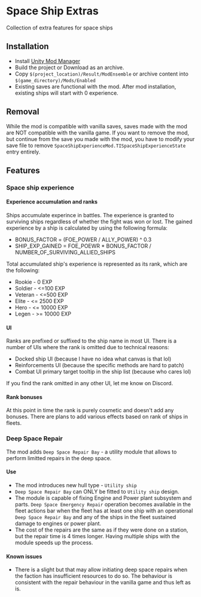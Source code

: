 # Space Ship Extras

Collection of extra features for space ships

## Installation

* Install [Unity Mod Manager](https://www.nexusmods.com/site/mods/21)
* Build the project or Download as an archive.
* Copy `$(project_location)/Result/ModEnsemble` or archive content into
  `$(game_directory)/Mods/Enabled`
* Existing saves are functional with the mod. After mod installation, existing
  ships will start with 0 experience.

## Removal

While the mod is compatible with vanilla saves, saves made with the mod are NOT
compatible with the vanilla game. If you want to remove the mod, but continue
from the save you made with the mod, you have to modify your save file to remove
`SpaceShipExperienceMod.TISpaceShipExperienceState` entry entirely.

## Features

### Space ship experience

#### Experience accumulation and ranks

Ships accumulate experince in battles. The experience is granted to surviving
ships regardless of whether the fight was won or lost. The gained experience
by a ship is calculated by using the following formula:

* BONUS_FACTOR = (FOE_POWER / ALLY_POWER) ^ 0.3
* SHIP_EXP_GAINED = FOE_POEWR * BONUS_FACTOR / NUMBER_OF_SURVIVING_ALLIED_SHIPS

Total accumulated ship's experience is represented as its rank, which are the
following:

* Rookie - 0 EXP
* Soldier - <=100 EXP
* Veteran - <=500 EXP
* Elite - <= 2500 EXP
* Hero - <= 10000 EXP
* Legen - >= 10000 EXP

#### UI
Ranks are prefixed or suffixed to the ship name in most UI. There is a number of
UIs where the rank is omitted due to technical reasons:
* Docked ship UI (because I have no idea what canvas is that lol)
* Reinforcements UI (because the specific methods are hard to patch)
* Combat UI primary target tooltip in the ship list (because who cares lol)

If you find the rank omitted in any other UI, let me know on Discord.

#### Rank bonuses

At this point in time the rank is purely cosmetic and doesn't add any bonuses.
There are plans to add various effects based on rank of ships in fleets.

### Deep Space Repair

The mod adds `Deep Space Repair Bay` - a utility module that allows to perform
limitted repairs in the deep space. 

#### Use

* The mod introduces new hull type - `Utility ship`
* `Deep Space Repair Bay` can ONLY be fitted to `Utility ship` design.
* The module is capable of fixing Engine and Power plant subsystem and parts.
  `Deep Space Emergency Repair` operation becomes available in the fleet actions
  bar when the fleet has at least one ship with an operational 
  `Deep Space Repair Bay` and any of the ships in the fleet sustained damage to
  engines or power plant.
* The cost of the repairs are the same as if they were done on a station, but
  the repair time is 4 times longer. Having multiple ships with the module
  speeds up the process.

#### Known issues

* There is a slight but that may allow initiating deep space repairs when the
  faction has insufficient resources to do so. The behaviour is consistent with
  the repair behaviour in the vanilla game and thus left as is.
